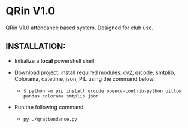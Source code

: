 # QRin V1.0
QRin V1.0 attendance based system. Designed for club use.

## INSTALLATION:
 - Initialize a **local** powershell shell

 - Download project, install required modules: cv2, qrcode, smtplib, Colorama, datetime, json, PIL using the command below:
     - ```$ python -m pip install qrcode opencv-contrib-python pillow pandas colorama smtplib json```
 
 - Run the following command:
     - ```py ./qrattendance.py```
